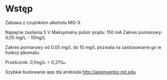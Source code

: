# Wstęp #

Zabawa z czujnikiem alkoholu MQ-3.

Napięcie zasilania 5 V
Maksymalny pobór prądu: 150 mA
Zakres pomiarowy: 0,05 mg/L - 10mg/L

Zakres pomiarowy od 0.05 mg/L do 10 mg/L pozwala na zastosowanie go w funkcji alkomatu.

Przelicznik: 0,1mg/L = 0,21‰.

Szybkie budowanie app dla androida http://appinventor.mit.edu